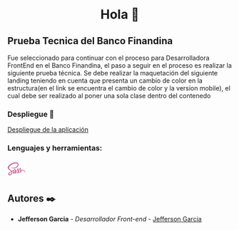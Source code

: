 <h1 align="center">Hola 👋</h1>



## Prueba Tecnica del Banco Finandina

Fue seleccionado para continuar con el proceso para Desarrolladora FrontEnd en el Banco Finandina, el paso a seguir en el proceso es realizar la siguiente prueba técnica. Se debe realizar la maquetación del siguiente landing teniendo en cuenta que presenta un cambio de color en la estructura(en el link se encuentra el cambio de color y la version mobile), el cual debe ser realizado al poner una sola clase dentro del contenedo

### Despliegue 🚀
[Despliegue de la aplicación](https://proyectodemos.vercel.app/)


<h3 align="left">Lenguajes y herramientas:</h3>
<img src="https://raw.githubusercontent.com/devicons/devicon/master/icons/sass/sass-original.svg" alt="sass" width="40"
height="40"/> </a> </p>

## Autores ✒️
* **Jefferson Garcia** - *Desarrollador Front-end* - [Jefferson Garcia](https://github.com/jeffcraftje)
